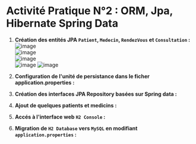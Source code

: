 # Activité Pratique N°2 : ORM, Jpa, Hibernate Spring Data

1. **Création des entités JPA `Patient`, `Medecin`, `RendezVous` et `Consultation` :** <br>
![image](https://github.com/otari2002/JEE_AP2/assets/133109998/d883cfd0-6b29-487f-b107-0cbe92ad911f) <br>
![image](https://github.com/otari2002/JEE_AP2/assets/133109998/a4d4b10f-ab77-4a46-8010-2c981b7979b8) <br>
![image](https://github.com/otari2002/JEE_AP2/assets/133109998/bc276717-8d9e-4ad8-946f-efe2e8e46933) <br>
![image](https://github.com/otari2002/JEE_AP2/assets/133109998/353613be-e449-47cd-9130-9b9cf8bb0e14) ![image](https://github.com/otari2002/JEE_AP2/assets/133109998/ee3bfd43-194e-4ae5-97b7-e7ab5f41dac0) <br>






2. **Configuration de l'unité de persistance dans le ficher application.properties  :** <br>


3. **Création des interfaces JPA Repository basées sur Spring data :** <br>


4. **Ajout de quelques patients et medicins :** <br>


5. **Accés à l'interface web `H2 Console` :** <br>


7. **Migration de `H2 Database` vers `MySQL` en modifiant `application.properties` :** <br>
